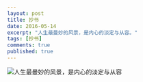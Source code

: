 ```yaml
---
layout: post
title: 抄书
date: 2016-05-14
excerpt: "人生最曼妙的风景，是内心的淡定与从容。"
tags: [抄书]
comments: true
published: true
---
```

![人生最曼妙的风景，是内心的淡定与从容](http://img.vinechen.com/16-5-22/18655273.jpg)
